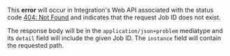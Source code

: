 This **error** will occur in Integration's Web API associated with the status code [404: Not Found](https://developer.mozilla.org/en-US/docs/Web/HTTP/Status/404) and indicates that the request Job ID does not exist.

The response body will be in the `application/json+problem` mediatype and its `detail` field will include the given Job ID. The `instance` field will contain the requested path.